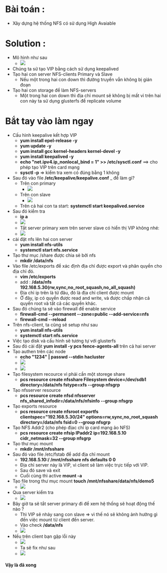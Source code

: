 # Bài toán :
- Xây dựng hệ thống NFS có sử dụng High Avaiable
# Solution : 
- Mô hình như sau
  + <img src="https://i.imgur.com/f3k6dAX.jpg">
- Chúng ta sử tạo VIP bằng cách sử dụng keepalived
- Tạo hai con server NFS-clients Primary và Slave
  + Nếu một trong hai con down thì đường truyền vẫn không bị gián đoạn
- Tạo hai con storage để làm NFS-servers
  + Một trong hai con down thì địa chỉ mount sẽ không bị mất vì trên hai con này ta sử dụng glusterfs để replicate volume
# Bắt tay vào làm ngay
- Cấu hình keepalive kết hợp VIP
  + **yum install epel-release -y**
  + **yum update -y**
  + **yum install gcc kernel-headers kernel-devel -y**
  + **yum install keepalived -y**
  + **echo "net.ipv4.ip_nonlocal_bind = 1" >> /etc/sysctl.conf** ==> cho phép tạo VIP trên card mạng
  + **sysctl -p** => kiểm tra xem có đúng bằng 1 không
- Sau đó vào file **/etc/keepalive/keepalive.conf** _ để làm gì?
  + Trên con primary
    + <img src="https://i.imgur.com/4bfOfsk.png">
  + Trên con slave 
    + <img src="https://i.imgur.com/NQ2A1ay.png">
  + Trên cả hai con ta start: **systemctl start keepalived.service**
- Sau đó kiểm tra
  + **ip a**
  + <img src="https://i.imgur.com/eqfocUM.png">
  + Tắt server primary xem trên server slave có hiển thị VIP không nhé:
  + <img src="https://i.imgur.com/WyIK0dt.png">
- cài đặt nfs lên hai con server
  + **yum install nfs-utils**
  + **systemctl start nfs.service**
- Tạo thư mục /share được chia sẻ bởi nfs
  + **mkdir /data/nfs**
- Vào file /etc/exports để xác định địa chỉ được export và phân quyền cho địa chỉ đó.
  + **vim /etc/exports**
  + add : **/data/nfs            192.168.5.30(rw,sync,no_root_squash,no_all_squash)**
  + Địa chỉ ip trên là từ đâu, đó là địa chỉ client được mount
  + Ở đây, ip có quyền được read and write, và được chấp nhận cả quyền root và tất cả các quyền khác.
- Sau đó chúng ta sẽ vào firewall để enable service
  + **firewall-cmd --permanent --zone=public --add-service=nfs**
  + **firewall-cmd --reload**
- Trên nfs-client, ta cũng sẽ setup như sau
  + **yum install nfs-utils**
  + **systemctl start nfs.service**
- Việc tạo disk và cấu hình sẽ tương tự với glusterfs
- Sau đó cài đặt **yum install -y pcs fence-agents-all** trên cả hai server
- Tạo authen trên các node
  + **echo "1234" | passwd --stdin hacluster**
  + <img src="https://i.imgur.com/HnuDdv9.png">
  + <img src="https://i.imgur.com/fzZzx4y.png">
- Tạo filesystem recource vì phải cần một storege share
  + **pcs resource create nfsshare Filesystem device=/dev/sdb1  directory=/data/nfs fstype=xfs --group nfsgrp**
- Tạo nfsserver resource
  + **pcs resource create nfsd nfsserver nfs_shared_infodir=/data/nfs/nfsinfo --group nfsgrp**
- Tạo exports resource
  + **pcs resource create nfsroot exportfs clientspec="192.168.5.30/24" options=rw,sync,no_root_squash directory=/data/nfs fsid=0 --group nfsgrp**
- Tạo NFS Addr2 (cho phép địac chỉ ip card mạng ảo NFS)
  + **pcs resource create nfsip IPaddr2 ip=192.168.5.10 cidr_netmask=32 --group nfsgrp**
- Tạo thư mục mount
  + **mkdir /mnt/nfsshare**
- Sau đó vào file /etc/fstab để add địa chỉ mount
  + **192.168.5.10:/    /mnt/nfsshare   nfs defaults 0 0**
  + Địa chỉ server này là VIP, vì client sẽ làm việc trực tiếp với VIP.
  + Sau đó save và exit
  + Cuối cùng thì active **mount -a**
- Tạo file trong thư mục mount **touch /mnt/nfsshare/data/nfs/demo5**
  + <img src="https://i.imgur.com/uZWjvxX.png">
- Qua server kiểm tra
  + <img src="https://i.imgur.com/R629JDm.png">
- Bây giờ ta sẽ tắt server primary đi để xem hệ thống sẽ hoạt động thế nào ?
  + Thì VIP sẽ nhảy sang con slave => vì thế nó sẽ không ảnh hưởng gì đến việc mount từ client đến server.
  + Vào check **/data/nfs**
  + <img src="https://i.imgur.com/lTtHYJA.png">
- Nếu trên client bạn gặp lỗi này
  + <img src="https://i.imgur.com/I60jyMv.png">
  + Ta sẽ fix như sau
  + <img src="https://i.imgur.com/I60jyMv.png">
#### Vậy là đã xong
